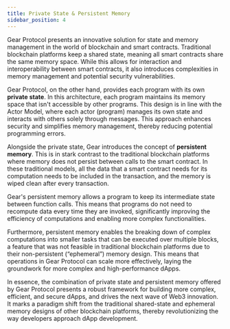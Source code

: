 ```yaml
---
title: Private State & Persistent Memory
sidebar_position: 4
---
```


Gear Protocol presents an innovative solution for state and memory management in the world of blockchain and smart contracts. Traditional blockchain platforms keep a shared state, meaning all smart contracts share the same memory space. While this allows for interaction and interoperability between smart contracts, it also introduces complexities in memory management and potential security vulnerabilities.

Gear Protocol, on the other hand, provides each program with its own **private state**. In this architecture, each program maintains its memory space that isn't accessible by other programs. This design is in line with the Actor Model, where each actor (program) manages its own state and interacts with others solely through messages. This approach enhances security and simplifies memory management, thereby reducing potential programming errors.

Alongside the private state, Gear introduces the concept of **persistent memory**. This is in stark contrast to the traditional blockchain platforms where memory does not persist between calls to the smart contract. In these traditional models, all the data that a smart contract needs for its computation needs to be included in the transaction, and the memory is wiped clean after every transaction.

Gear's persistent memory allows a program to keep its intermediate state between function calls. This means that programs do not need to recompute data every time they are invoked, significantly improving the efficiency of computations and enabling more complex functionalities.

Furthermore, persistent memory enables the breaking down of complex computations into smaller tasks that can be executed over multiple blocks, a feature that was not feasible in traditional blockchain platforms due to their non-persistent (“ephemeral”) memory design. This means that operations in Gear Protocol can scale more effectively, laying the groundwork for more complex and high-performance dApps.

In essence, the combination of private state and persistent memory offered by Gear Protocol presents a robust framework for building more complex, efficient, and secure dApps, and drives the next wave of Web3 innovation. It marks a paradigm shift from the traditional shared-state and ephemeral memory designs of other blockchain platforms, thereby revolutionizing the way developers approach dApp development.
